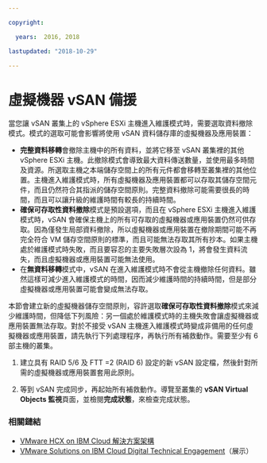 ```yaml
---

copyright:

  years:  2016, 2018

lastupdated: "2018-10-29"

---
```


# 虛擬機器 vSAN 備援

當您讓 vSAN 叢集上的 vSphere ESXi 主機進入維護模式時，需要選取資料撤除模式。模式的選取可能會影響將使用 vSAN 資料儲存庫的虛擬機器及應用裝置：
* **完整資料移轉**會撤除主機中的所有資料，並將它移至 vSAN 叢集裡的其他 vSphere ESXi 主機。此撤除模式會導致最大資料傳送數量，並使用最多時間及資源。所選取主機之本端儲存空間上的所有元件都會移轉至叢集裡的其他位置。主機進入維護模式時，所有虛擬機器及應用裝置都可以存取其儲存空間元件，而且仍然符合其指派的儲存空間原則。完整資料撤除可能需要很長的時間，而且可以讓升級的維護時間有較長的持續時間。
* **確保可存取性資料撤除**模式是預設選項，而且在 vSphere ESXi 主機進入維護模式時，vSAN 會確保主機上的所有可存取的虛擬機器或應用裝置仍然可供存取。因為僅發生局部資料撤除，所以虛擬機器或應用裝置在撤除期間可能不再完全符合 VM 儲存空間原則的標準，而且可能無法存取其所有抄本。如果主機處於維護模式時失敗，而且要容忍的主要失敗層次設為 1，將會發生資料流失，而且虛擬機器或應用裝置可能無法使用。
* 在**無資料移轉**模式中，vSAN 在進入維護模式時不會從主機撤除任何資料。雖然這樣可減少進入維護模式的時間，因而減少維護時間的持續時間，但是部分虛擬機器或應用裝置可能會變成無法存取。

本節會建立新的虛擬機器儲存空間原則，容許選取**確保可存取性資料撤除**模式來減少維護時間，但降低下列風險：另一個處於維護模式時的主機失敗會讓虛擬機器或應用裝置無法存取。對於不接受 vSAN 主機進入維護模式時變成非備用的任何虛擬機器或應用裝置，請先執行下列處理程序，再執行所有補救動作。需要至少有 6 部主機的叢集。

1. 建立具有 RAID 5/6 及 FTT =2 (RAID 6) 設定的新 vSAN 設定檔，然後針對所需的虛擬機器或應用裝置套用此原則。

2. 等到 vSAN 完成同步，再起始所有補救動作。導覽至叢集的 **vSAN Virtual Objects 監視**頁面，並檢閱**完成狀態**，來檢查完成狀態。

### 相關鏈結

* [VMware HCX on IBM Cloud 解決方案架構](https://www.ibm.com/cloud/garage/files/HCX_Architecture_Design.pdf)
* [VMware Solutions on IBM Cloud Digital Technical Engagement](https://ibm-dte.mybluemix.net/ibm-vmware)（展示）
